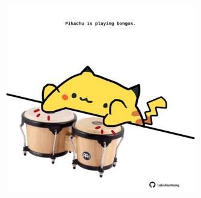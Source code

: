 <!-- built at 02/01/2024, 16:00:43 UTC -->
<p align="center">
  <img width="500" height="500" src="./ReadmeImage.svg">
</p>
